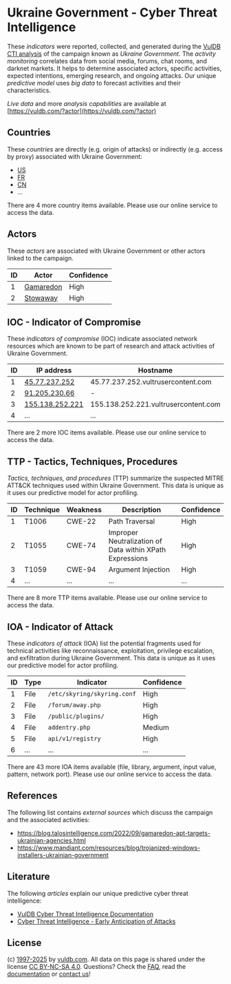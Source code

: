 # Ukraine Government - Cyber Threat Intelligence

These _indicators_ were reported, collected, and generated during the [VulDB CTI analysis](https://vuldb.com/?kb.cti) of the campaign known as _Ukraine Government_. The _activity monitoring_ correlates data from social media, forums, chat rooms, and darknet markets. It helps to determine associated actors, specific activities, expected intentions, emerging research, and ongoing attacks. Our unique _predictive model_ uses _big data_ to forecast activities and their characteristics.

_Live data_ and more _analysis capabilities_ are available at [https://vuldb.com/?actor](https://vuldb.com/?actor)

## Countries

These _countries_ are directly (e.g. origin of attacks) or indirectly (e.g. access by proxy) associated with Ukraine Government:

* [US](https://vuldb.com/?country.us)
* [FR](https://vuldb.com/?country.fr)
* [CN](https://vuldb.com/?country.cn)
* ...

There are 4 more country items available. Please use our online service to access the data.

## Actors

These _actors_ are associated with Ukraine Government or other actors linked to the campaign.

ID | Actor | Confidence
-- | ----- | ----------
1 | [Gamaredon](https://vuldb.com/?actor.gamaredon) | High
2 | [Stowaway](https://vuldb.com/?actor.stowaway) | High

## IOC - Indicator of Compromise

These _indicators of compromise_ (IOC) indicate associated network resources which are known to be part of research and attack activities of Ukraine Government.

ID | IP address | Hostname | Actor | Confidence
-- | ---------- | -------- | ----- | ----------
1 | [45.77.237.252](https://vuldb.com/?ip.45.77.237.252) | 45.77.237.252.vultrusercontent.com | [Gamaredon](https://vuldb.com/?actor.gamaredon) | Medium
2 | [91.205.230.66](https://vuldb.com/?ip.91.205.230.66) | - | [Stowaway](https://vuldb.com/?actor.stowaway) | High
3 | [155.138.252.221](https://vuldb.com/?ip.155.138.252.221) | 155.138.252.221.vultrusercontent.com | [Gamaredon](https://vuldb.com/?actor.gamaredon) | Medium
4 | ... | ... | ... | ...

There are 2 more IOC items available. Please use our online service to access the data.

## TTP - Tactics, Techniques, Procedures

_Tactics, techniques, and procedures_ (TTP) summarize the suspected MITRE ATT&CK techniques used within Ukraine Government. This data is unique as it uses our predictive model for actor profiling.

ID | Technique | Weakness | Description | Confidence
-- | --------- | -------- | ----------- | ----------
1 | T1006 | CWE-22 | Path Traversal | High
2 | T1055 | CWE-74 | Improper Neutralization of Data within XPath Expressions | High
3 | T1059 | CWE-94 | Argument Injection | High
4 | ... | ... | ... | ...

There are 8 more TTP items available. Please use our online service to access the data.

## IOA - Indicator of Attack

These _indicators of attack_ (IOA) list the potential fragments used for technical activities like reconnaissance, exploitation, privilege escalation, and exfiltration during Ukraine Government. This data is unique as it uses our predictive model for actor profiling.

ID | Type | Indicator | Confidence
-- | ---- | --------- | ----------
1 | File | `/etc/skyring/skyring.conf` | High
2 | File | `/forum/away.php` | High
3 | File | `/public/plugins/` | High
4 | File | `addentry.php` | Medium
5 | File | `api/v1/registry` | High
6 | ... | ... | ...

There are 43 more IOA items available (file, library, argument, input value, pattern, network port). Please use our online service to access the data.

## References

The following list contains _external sources_ which discuss the campaign and the associated activities:

* https://blog.talosintelligence.com/2022/09/gamaredon-apt-targets-ukrainian-agencies.html
* https://www.mandiant.com/resources/blog/trojanized-windows-installers-ukrainian-government

## Literature

The following _articles_ explain our unique predictive cyber threat intelligence:

* [VulDB Cyber Threat Intelligence Documentation](https://vuldb.com/?kb.cti)
* [Cyber Threat Intelligence - Early Anticipation of Attacks](https://www.scip.ch/en/?labs.20201022)

## License

(c) [1997-2025](https://vuldb.com/?kb.changelog) by [vuldb.com](https://vuldb.com/?kb.about). All data on this page is shared under the license [CC BY-NC-SA 4.0](https://creativecommons.org/licenses/by-nc-sa/4.0/). Questions? Check the [FAQ](https://vuldb.com/?kb.faq), read the [documentation](https://vuldb.com/?kb) or [contact us](https://vuldb.com/?contact)!
